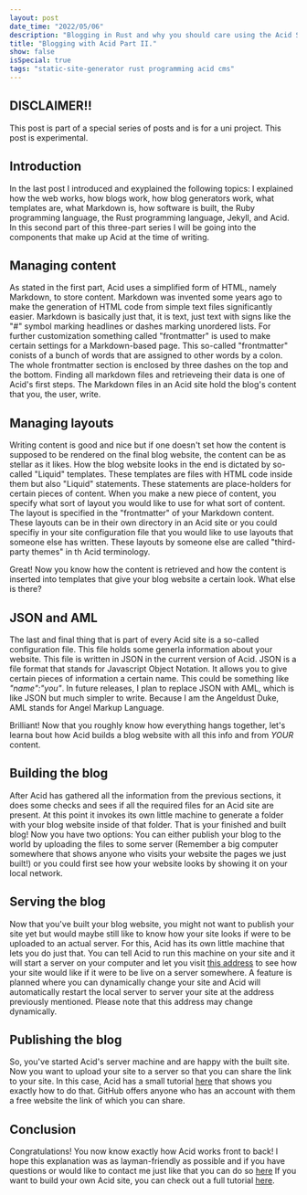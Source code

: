 ```yaml
---
layout: post
date_time: "2022/05/06"
description: "Blogging in Rust and why you should care using the Acid SSG. (Part II)"
title: "Blogging with Acid Part II."
show: false
isSpecial: true
tags: "static-site-generator rust programming acid cms"
---
```


## DISCLAIMER!!

This post is part of a special series of posts and is for a uni project. This post is experimental.

## Introduction

In the last post I introduced and exyplained the following topics: I explained how the web works, how blogs work, how blog generators work, what templates are, what Markdown is, how software is built, the Ruby programming language, the Rust programming language, Jekyll, and Acid. In this second part of this three-part series I will be going into the components that make up Acid at the time of writing.

## Managing content

As stated in the first part, Acid uses a simplified form of HTML, namely Markdown, to store content. Markdown was invented some years ago to make the generation of HTML code from simple text files significantly easier. Markdown is basically just that, it is text, just text with signs like the "#" symbol marking headlines or dashes marking unordered lists. For further customization something called "frontmatter" is used to make certain settings for a Markdown-based page. This so-called "frontmatter" conists of a bunch of words that are assigned to other words by a colon. The whole frontmatter section is enclosed by three dashes on the top and the bottom. Finding all markdown files and retrieveing their data is one of Acid's first steps. The Markdown files in an Acid site hold the blog's content that you, the user, write.

## Managing layouts

Writing content is good and nice but if one doesn't set how the content is supposed to be rendered on the final blog website, the content can be as stellar as it likes. How the blog website looks in the end is dictated by so-called "Liquid" templates. These templates are files with HTML code inside them but also "Liquid" statements. These statements are place-holders for certain pieces of content. When you make a new piece of content, you specify what sort of layout you would like to use for what sort of content. The layout is specified in the "frontmatter" of your Markdown content. These layouts can be in their own directory in an Acid site or you could specifiy in your site configuration file that you would like to use layouts that someone else has written. These layouts by someone else are called "third-party themes" in th Acid terminology.

Great! Now you know how the content is retrieved and how the content is inserted into templates that give your blog website a certain look. What else is there?

## JSON and AML

The last and final thing that is part of every Acid site is a so-called configuration file. This file holds some generla information about your website. This file is written in JSON in the current version of Acid. JSON is a file format that stands for Javascript Object Notation. It allows you to give certain pieces of information a certain name. This could be something like *"name":"you"*. In future releases, I plan to replace JSON with AML, which is like JSON but much simpler to write. Because I am the Angeldust Duke, AML stands for Angel Markup Language.

Brilliant! Now that you roughly know how everything hangs together, let's learna bout how Acid builds a blog website with all this info and from *YOUR* content.

## Building the blog

After Acid has gathered all the information from the previous sections, it does some checks and sees if all the required files for an Acid site are present. At this point it invokes its own little machine to generate a folder with your blog website inside of that folder. That is your finished and built blog! Now you have two options: You can either publish your blog to the world by uploading the files to some server (Remember a big computer somewhere that shows anyone who visits your website the pages we just built!) or you could first see how your website looks by showing it on your local network.

## Serving the blog

Now that you've built your blog website, you might not want to publish your site yet but would maybe still like to know how your site looks if were to be uploaded to an actual server. For this, Acid has its own little machine that lets you do just that. You can tell Acid to run this machine on your site and it will start a server on your computer and let you visit [this address](https://localhost:1024) to see how your site would like if it were to be live on a server somewhere. A feature is planned where you can dynamically change your site and Acid will automatically restart the local server to server your site at the address previously mentioned. Please note that this address may change dynamically.

## Publishing the blog

So, you've started Acid's server machine and are happy with the built site. Now you want to upload your site to a server so that you can share the link to your site. In this case, Acid has a small tutorial [here]() that shows you exactly how to do that. GitHub offers anyone who has an account with them a free website the link of which you can share.

## Conclusion

Congratulations! You now know exactly how Acid works front to back! I hope this explanation was as layman-friendly as possible and if you have questions or would like to contact me just like that you can do so [here](https://github.com/iamtheblackunicorn/acid/blob/main/docs/TUTORIAL.markdown) If you want to build your own Acid site, you can check out a full tutorial [here](https://twitter.com/angeldustduke).

